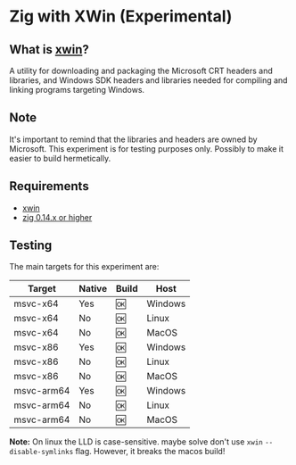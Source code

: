 # Zig with XWin (Experimental)

## What is [xwin](https://github.com/Jake-Shadle/xwin)?

A utility for downloading and packaging the Microsoft CRT headers and libraries, and Windows SDK headers and libraries needed for compiling and linking programs targeting Windows.

## Note

It's important to remind that the libraries and headers are owned by Microsoft.
This experiment is for testing purposes only. Possibly to make it easier to build hermetically.

## Requirements

- [xwin](https://github.com/Jake-Shadle/xwin)
- [zig 0.14.x or higher](https://ziglang.org/download)

## Testing

The main targets for this experiment are:

| Target | Native | Build | Host |
| --- | --- | --- | --- |
| msvc-x64 | Yes | 🆗 | Windows |
| msvc-x64 | No | 🆗 | Linux |
| msvc-x64 | No | 🆗 | MacOS |
| msvc-x86 | Yes | 🆗 | Windows |
| msvc-x86 | No | 🆗 | Linux |
| msvc-x86 | No | 🆗 | MacOS |
| msvc-arm64 | Yes | 🆗 | Windows |
| msvc-arm64 | No | 🆗 | Linux |
| msvc-arm64 | No | 🆗 | MacOS |

**Note:** On linux the LLD is case-sensitive. maybe solve don't use `xwin` `--disable-symlinks` flag. However, it breaks the macos build!
